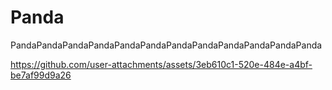 # Panda
PandaPandaPandaPandaPandaPandaPandaPandaPandaPandaPandaPanda





https://github.com/user-attachments/assets/3eb610c1-520e-484e-a4bf-be7af99d9a26

